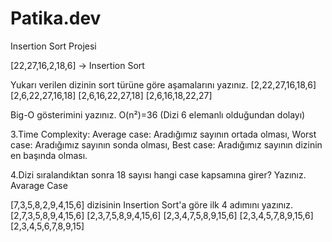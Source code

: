 # Patika.dev
Insertion Sort Projesi

[22,27,16,2,18,6] -> Insertion Sort

Yukarı verilen dizinin sort türüne göre aşamalarını yazınız. [2,22,27,16,18,6] [2,6,22,27,16,18] [2,6,16,22,27,18] [2,6,16,18,22,27]

Big-O gösterimini yazınız. O(n²)=36 (Dizi 6 elemanlı olduğundan dolayı)

3.Time Complexity: Average case: Aradığımız sayının ortada olması, Worst case: Aradığımız sayının sonda olması, Best case: Aradığımız sayının dizinin en başında olması.

4.Dizi sıralandıktan sonra 18 sayısı hangi case kapsamına girer? Yazınız. Avarage Case

[7,3,5,8,2,9,4,15,6] dizisinin Insertion Sort'a göre ilk 4 adımını yazınız. [2,7,3,5,8,9,4,15,6] [2,3,7,5,8,9,4,15,6] [2,3,4,7,5,8,9,15,6] [2,3,4,5,7,8,9,15,6] [2,3,4,5,6,7,8,9,15]
